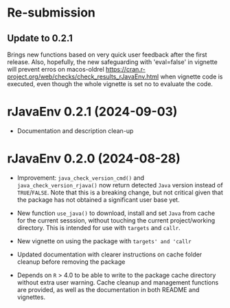 # Re-submission

## Update to 0.2.1

Brings new functions based on very quick user feedback after the first release.
Also, hopefully, the new safeguarding with 'eval=false' in vignette will prevent erros on macos-oldrel https://cran.r-project.org/web/checks/check_results_rJavaEnv.html when vignette code is executed, even though the whole vignette is set no to evaluate the code.

# rJavaEnv 0.2.1 (2024-09-03)

* Documentation and description clean-up

# rJavaEnv 0.2.0 (2024-08-28)

* Improvement: `java_check_version_cmd()` and `java_check_version_rjava()` now return detected `Java` version instead of `TRUE`/`FALSE`. Note that this is a breaking change, but not critical given that the package has not obtained a significant user base yet.

* New function `use_java()` to download, install and set `Java` from cache for the current sesssion, without touching the current project/working directory. This is intended for use with `targets` and `callr`.

* New vignette on using the package with `targets' and 'callr`

* Updated documentation with clearer instructions on cache folder cleanup before removing the package

* Depends on `R` > 4.0 to be able to write to the package cache directory without extra user warning. Cache cleanup and management functions are provided, as well as the documentation in both README and vignettes.

